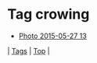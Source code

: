 <!--
title: Tag crowing
date: 2020-06-28T15:26:58.564Z
tags:
-->
# Tag crowing

 * [Photo 2015-05-27 13](120019488509.md)

| [Tags](tags.md) | [Top](index.md) |
